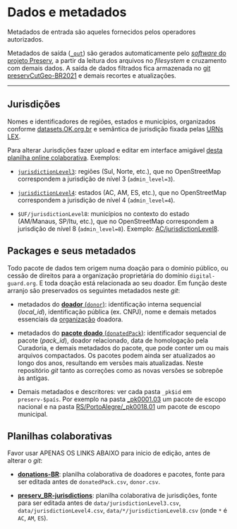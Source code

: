 # Dados e metadados

Metadados de entrada são aqueles fornecidos pelos operadores autorizados.

Metadados de saída ([`_out`](_out)) são gerados automaticamente pelo [*software* do projeto Preserv](http://git.digital-guard.org/preserv), a partir da leitura dos arquivos no *filesystem* e cruzamento com demais dados. A saída de dados filtrados fica armazenada no [git preservCutGeo-BR2021](https://git.digital-guard.org/preservCutGeo-BR2021) e demais recortes e atualizações.

-----

## Jurisdições

Nomes e identificadores de regiões, estados e municípios, organizados conforme [datasets.OK.org.br](http://datasets.OK.org.br) e semântica de jurisdição fixada pelas [URNs LEX](https://en.wikipedia.org/wiki/Lex_(URN)).

Para alterar Jurisdições fazer upload e editar em interface amigável [desta planilha online colaborativa](https://docs.google.com/spreadsheets/d/1xibgSNwdbBbTS1Uv1eFfP_lWpiXYvGnhHBEP_bAPYwk/). Exemplos:

* [`jurisdictionLevel3`](jurisdictionLevel3.csv): regiões (Sul, Norte, etc.), que no OpenStreetMap correspondem a jurisdição de nível 3 (`admin_level=3`).

* [`jurisdictionLevel4`](jurisdictionLevel4.csv): estados (AC, AM, ES, etc.), que no OpenStreetMap correspondem a jurisdição de nível 4 (`admin_level=4`).

* `$UF/jurisdictionLevel8`: municípios no contexto do estado (AM/Manaus, SP/Itu, etc.), que no OpenStreetMap correspondem a jurisdição de nível 8 (`admin_level=8`). Exemplo: [AC/jurisdictionLevel8](AC/jurisdictionLevel8.csv).

## Packages e seus metadados

Todo pacote de dados tem origem numa doação para o domínio público, ou cessão de direitos para a organização proprietária do domínio `digital-guard.org`. E toda doação está relacionada ao seu doador. Em função deste arranjo são preservados os seguintes metadados neste *git*:

* metadados do [**doador** (`donor`)](donor.csv): identificação interna sequencial (_local_id_), identificação pública (ex. CNPJ), nome e demais metados essenciais da [organização](https://schema.org/Organization) doadora.

* metadados do [**pacote doado** (`donatedPack`)](donatedPack.csv): identificador sequencial de pacote (_pack_id_), doador relacionado, data de homologação pela Curadoria, e demais metadados do pacote, que pode conter um ou mais arquivos compactados. Os pacotes podem ainda ser atualizados ao longo dos anos, resultando em versões mais atualizadas.  Neste repositório *git* tanto as correções como as novas versões se sobrepõe às antigas.

* Demais metadados e descritores: ver cada pasta `_pk$id` em `preserv-$país`. Por exemplo na pasta [_pk0001.03](_pk0001.03) um pacote de escopo nacional e na pasta [RS/PortoAlegre/_pk0018.01](RS/PortoAlegre/_pk0018.01) um pacote de escopo municipal.

## Planilhas colaborativas

Favor usar APENAS OS LINKS ABAIXO para inicio de edição, antes de alterar o *git*:

* [**donations-BR**](https://docs.google.com/spreadsheets/d/1-FQjjhHjJnAOxSWYEdFU_RePxAJDsJCnLviOyDo3QMM/): planilha colaborativa de doadores e pacotes, fonte para ser editada antes de `donatedPack.csv`, `donor.csv`.

* [**preserv_BR-jurisdictions**](https://docs.google.com/spreadsheets/d/1xibgSNwdbBbTS1Uv1eFfP_lWpiXYvGnhHBEP_bAPYwk/): planilha colaborativa de jurisdições,  fonte para ser editada antes de `data/jurisdictionLevel3.csv`, `data/jurisdictionLevel4.csv`, `data/*/jurisdictionLevel8.csv` (onde `*` é `AC`, `AM`, `ES`).
